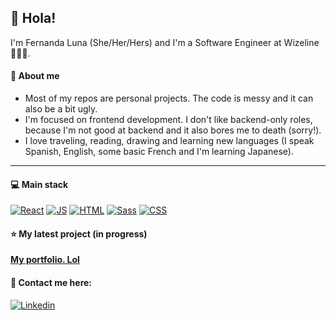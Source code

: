 ## 👋  Hola!
I'm Fernanda Luna (She/Her/Hers) and I'm a Software Engineer at Wizeline👩🏻‍💻. 

#### 🌸  About me
- Most of my repos are personal projects. The code is messy and it can also be a bit ugly.
- I'm focused on frontend development. I don't like backend-only roles, because I'm not good at backend and it also bores me to death (sorry!).
- I love traveling, reading, drawing and learning new languages (I speak Spanish, English, some basic French and I'm learning Japanese).

<hr>

#### 💻  Main stack
[![React](https://img.shields.io/badge/-React-black?style=flat-square&logo=react&link=https://github.com/ferlu/)](https://github.com/ferlu/) 
[![JS](https://img.shields.io/badge/-JS-black?style=flat-square&logo=javascript&link=https://github.com/ferlu/)](https://github.com/ferlu/)
[![HTML](https://img.shields.io/badge/-HTML-E34F26?style=flat-square&logo=html5&logoColor=white&link=https://github.com/ferlu/)](https://github.com/ferlu/)
[![Sass](https://img.shields.io/badge/-Sass-FF69B4?style=flat-square&logo=sass&logoColor=white&link=https://github.com/ferlu/)](https://github.com/ferlu/)
[![CSS](https://img.shields.io/badge/-CSS-1572B6?style=flat-square&logo=css3&link=https://github.com/ferlu/)](https://github.com/ferlu/)

#### ⭐️  My latest project (in progress)
<a href="https://github.com/ferlu/portfolio"><b>My portfolio. Lol</b></a>

#### 📮  Contact me here: 
[![Linkedin](https://img.shields.io/badge/-LinkedIn-blue?style=flat-square&logo=linkedin&logoColor=white&link=https://www.linkedin.com/in/fernandalu/)](https://www.linkedin.com/in/fernandalu/)


<!--
**ferlu/ferlu** is a ✨ _special_ ✨ repository because its `README.md` (this file) appears on your GitHub profile.

Here are some ideas to get you started:

- 🔭 I’m currently working on ...
- 🌱 I’m currently learning ...
- 👯 I’m looking to collaborate on ...
- 🤔 I’m looking for help with ...
- 💬 Ask me about ...
- 📫 How to reach me: ...
- 😄 Pronouns: ...
- ⚡ Fun fact: ...
-->
